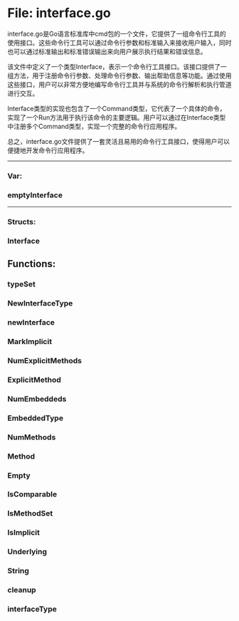 # File: interface.go

interface.go是Go语言标准库中cmd包的一个文件，它提供了一组命令行工具的使用接口。这些命令行工具可以通过命令行参数和标准输入来接收用户输入，同时也可以通过标准输出和标准错误输出来向用户展示执行结果和错误信息。

该文件中定义了一个类型Interface，表示一个命令行工具接口。该接口提供了一组方法，用于注册命令行参数、处理命令行参数、输出帮助信息等功能。通过使用这些接口，用户可以非常方便地编写命令行工具并与系统的命令行解析和执行管道进行交互。

Interface类型的实现也包含了一个Command类型，它代表了一个具体的命令，实现了一个Run方法用于执行该命令的主要逻辑。用户可以通过在Interface类型中注册多个Command类型，实现一个完整的命令行应用程序。

总之，interface.go文件提供了一套灵活且易用的命令行工具接口，使得用户可以便捷地开发命令行应用程序。




---

### Var:

### emptyInterface








---

### Structs:

### Interface





## Functions:

### typeSet





### NewInterfaceType





### newInterface





### MarkImplicit





### NumExplicitMethods





### ExplicitMethod





### NumEmbeddeds





### EmbeddedType





### NumMethods





### Method





### Empty





### IsComparable





### IsMethodSet





### IsImplicit





### Underlying





### String





### cleanup





### interfaceType





